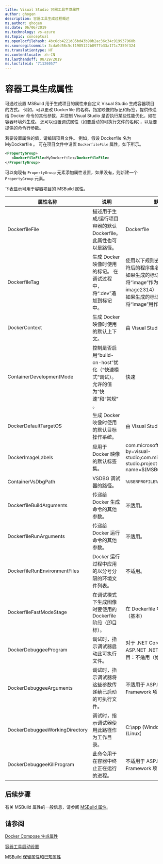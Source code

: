 ```yaml
---
title: Visual Studio 容器工具生成属性
author: ghogen
description: 容器工具生成过程概述
ms.author: ghogen
ms.date: 06/06/2019
ms.technology: vs-azure
ms.topic: conceptual
ms.openlocfilehash: 4bc6cb4221d85bd43b98b2ac36c34c919937960b
ms.sourcegitcommit: 3cda0d58c5cf1985122b8977b33a171c7359f324
ms.translationtype: HT
ms.contentlocale: zh-CN
ms.lasthandoff: 08/29/2019
ms.locfileid: "71126057"
---
```

# <a name="container-tools-build-properties"></a>容器工具生成属性

可通过设置 MSBuild 用于生成项目的属性来自定义 Visual Studio 生成容器项目的方式。 例如，可以更改 Dockerfile 的名称，指定映像的标记和标签，提供传递给 Docker 命令的其他参数，并控制 Visual Studio 是否执行某些性能优化，如在容器环境外生成。 还可以设置调试属性（如要启动的可执行文件的名称），以及要提供的命令行参数。

若要设置属性的值，请编辑项目文件。 例如，假设 Dockerfile 名为 MyDockerfile  。 可在项目文件中设置 `DockerfileFile` 属性，如下所示。

```xml
<PropertyGroup>
   <DockerfileFile>MyDockerfile</DockerfileFile>
</PropertyGroup>
```

可以向现有 `PropertyGroup` 元素添加属性设置，如果没有，则新建一个 `PropertyGroup` 元素。

下表显示可用于容器项目的 MSBuild 属性。

| 属性名称 | 说明 | 默认值  |
|---------------|-------------|----------------|
| DockerfileFile | 描述用于生成/运行项目容器的默认 Dockerfile。 此属性也可以是路径。 | Dockerfile |
| DockerfileTag | 生成 Docker 映像时使用的标记。 在调试过程中，将“:dev”追加到标记中。 | 使用以下规则去除非字母数字字符后的程序集名称： <br/> 如果生成的标记全部为数值，则将“image”作为前缀插入（例如 image2314） <br/> 如果生成的标记为空字符串，则将“image”用作标记。 |
| DockerContext | 生成 Docker 映像时使用的默认上下文。 | 由 Visual Studio 设置。 |
| ContainerDevelopmentMode | 控制是否启用“build-on-host”优化（“快速模式”调试）。  允许的值为“快速”和“常规”   。 | 快速 |
| DockerDefaultTargetOS | 生成 Docker 映像时使用的默认目标操作系统。 | 由 Visual Studio 设置。 |
| DockerImageLabels | 应用于 Docker 映像的默认标签集。 | com.microsoft.created-by=visual-studio;com.microsoft.visual-studio.project-name=$(MSBuildProjectName) |
| ContainerVsDbgPath | VSDBG 调试器的路径。 | `%USERPROFILE%\vsdbg\vs2017u5` |
| DockerfileBuildArguments | 传递给 Docker 生成命令的其他参数。 | 不适用。 |
| DockerfileRunArguments | 传递给 Docker 运行命令的其他参数。 | 不适用。 |
| DockerfileRunEnvironmentFiles | Docker 运行过程中应用的以分号分隔的环境文件列表。 | 不适用。 |
| DockerfileFastModeStage | 在调试模式下生成图像时要使用的 Dockerfile 阶段（即目标）。 | 在 Dockerfile 中找到的第一阶段（基本） |
| DockerDebuggeeProgram | 调试时，指示调试器启动此可执行文件。 | 对于 .NET Core 项目：dotnet、ASP.NET .NET Framework 项目：不适用（始终使用 IIS） |
| DockerDebuggeeArguments | 调试时，指示调试器将这些参数传递给已启动的可执行文件。 | 不适用于 ASP.NET .NET Framework 项目 |
| DockerDebuggeeWorkingDirectory | 调试时，指示调试器使用此路径作为工作目录。 | C:\app (Windows) 或 /app (Linux) |
| DockerDebuggeeKillProgram | 此命令用于在容器中终止正在运行的进程。 | 不适用于 ASP.NET .NET Framework 项目 |

## <a name="next-steps"></a>后续步骤

有关 MSBuild 属性的一般信息，请参阅 [MSBuild 属性](../msbuild/msbuild-properties.md)。

## <a name="see-also"></a>请参阅

[Docker Compose 生成属性](docker-compose-properties.md)

[容器工具启动设置](container-launch-settings.md)

[MSBuild 保留属性和已知属性](../msbuild/msbuild-reserved-and-well-known-properties.md)
